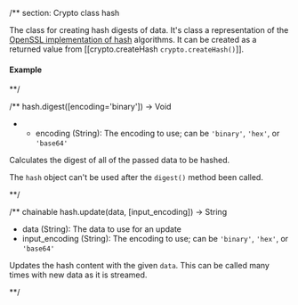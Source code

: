 
/** section: Crypto
class hash

The class for creating hash digests of data. It's class a representation of the [OpenSSL implementation of hash](http://www.openssl.org/docs/crypto/crypto.html#item_AUTHENTICATION) algorithms. It can be created as a returned value from [[crypto.createHash `crypto.createHash()`]].

#### Example

<script src='http://snippets.c9.io/github.com/c9/nodemanual.org-examples/nodejs_ref_guide/crypto/crypto.createHash.js?linestart=3&lineend=0&showlines=false' defer='defer'></script>

**/

/** 
hash.digest([encoding='binary']) -> Void
  * - encoding (String): The encoding to use; can be `'binary'`, `'hex'`, or `'base64'`

Calculates the digest of all of the passed data to be hashed.

<Note>The `hash` object can't be used after the `digest()` method been called.</Note>


**/ 


/** chainable
hash.update(data, [input_encoding]) -> String
- data (String): The data to use for an update
- input_encoding (String): The encoding to use; can be `'binary'`, `'hex'`, or `'base64'`

Updates the hash content with the given `data`. This can be called many times with new data as it is streamed.


**/ 